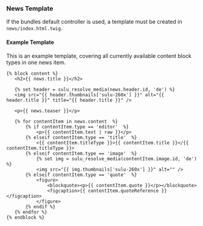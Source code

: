 ### News Template

If the bundles default controller is used, a template must be created in `news/index.html.twig`.

#### Example Template

This is an example template, covering all currently available content block types in one news item.

 ```twig
{% block content %}
    <h2>{{ news.title }}</h2>

    {% set header = sulu_resolve_media(news.header.id, 'de') %}
    <img src="{{ header.thumbnails['sulu-260x'] }}" alt="{{ header.title }}" title="{{ header.title }}" />

    <p>{{ news.teaser }}</p>
    
    {% for contentItem in news.content  %}
        {% if contentItem.type == 'editor'  %}
            <p>{{ contentItem.text | raw }}</p>
        {% elseif contentItem.type == 'title'  %}
            <{{ contentItem.titleType }}>{{ contentItem.title }}</{{ contentItem.titleType }}>
        {% elseif contentItem.type == 'image'  %}
            {% set img = sulu_resolve_media(contentItem.image.id, 'de') %}
            <img src="{{ img.thumbnails['sulu-260x'] }}" alt="" />
        {% elseif contentItem.type == 'quote'  %}
            <figure>
                <blockquote><p>{{ contentItem.quote }}</p></blockquote>
                <figcaption>{{ contentItem.quoteReference }}</figcaption>
            </figure>
        {% endif %}
    {% endfor %}
{% endblock %}
 ```
